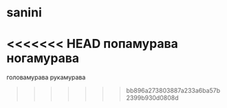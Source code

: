 # sanini
<<<<<<< HEAD
попамурава
ногамурава
=======
головамурава
рукамурава
>>>>>>> bb896a273803887a233a6ba57b2399b930d0808d
